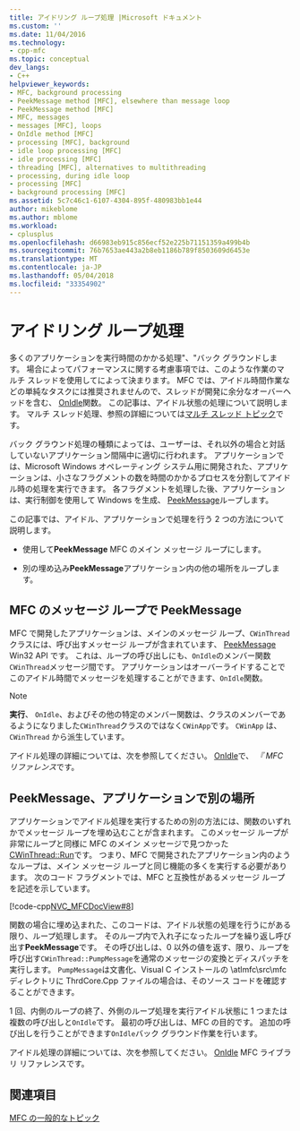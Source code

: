 ```yaml
---
title: アイドリング ループ処理 |Microsoft ドキュメント
ms.custom: ''
ms.date: 11/04/2016
ms.technology:
- cpp-mfc
ms.topic: conceptual
dev_langs:
- C++
helpviewer_keywords:
- MFC, background processing
- PeekMessage method [MFC], elsewhere than message loop
- PeekMessage method [MFC]
- MFC, messages
- messages [MFC], loops
- OnIdle method [MFC]
- processing [MFC], background
- idle loop processing [MFC]
- idle processing [MFC]
- threading [MFC], alternatives to multithreading
- processing, during idle loop
- processing [MFC]
- background processing [MFC]
ms.assetid: 5c7c46c1-6107-4304-895f-480983bb1e44
author: mikeblome
ms.author: mblome
ms.workload:
- cplusplus
ms.openlocfilehash: d66983eb915c856ecf52e225b71151359a499b4b
ms.sourcegitcommit: 76b7653ae443a2b8eb1186b789f8503609d6453e
ms.translationtype: MT
ms.contentlocale: ja-JP
ms.lasthandoff: 05/04/2018
ms.locfileid: "33354902"
---
```

# <a name="idle-loop-processing"></a>アイドリング ループ処理
多くのアプリケーションを実行時間のかかる処理"、"バック グラウンドします。 場合によってパフォーマンスに関する考慮事項では、このような作業のマルチ スレッドを使用してによって決まります。 MFC では、アイドル時間作業などの単純なタスクには推奨されませんので、スレッドが開発に余分なオーバーヘッドを含む、 [OnIdle](../mfc/reference/cwinthread-class.md#onidle)関数。 この記事は、アイドル状態の処理について説明します。 マルチ スレッド処理、参照の詳細については[マルチ スレッド トピック](../parallel/multithreading-support-for-older-code-visual-cpp.md)です。  
  
 バック グラウンド処理の種類によっては、ユーザーは、それ以外の場合と対話していないアプリケーション間隔中に適切に行われます。 アプリケーションでは、Microsoft Windows オペレーティング システム用に開発された、アプリケーションは、小さなフラグメントの数を時間のかかるプロセスを分割してアイドル時の処理を実行できます。 各フラグメントを処理した後、アプリケーションは、実行制御を使用して Windows を生成、 [PeekMessage](http://msdn.microsoft.com/library/windows/desktop/ms644943)ループします。  
  
 この記事では、アイドル、アプリケーションで処理を行う 2 つの方法について説明します。  
  
-   使用して**PeekMessage** MFC のメイン メッセージ ループにします。  
  
-   別の埋め込み**PeekMessage**アプリケーション内の他の場所をループします。  
  
##  <a name="_core_peekmessage_in_the_mfc_message_loop"></a> MFC のメッセージ ループで PeekMessage  
 MFC で開発したアプリケーションは、メインのメッセージ ループ、`CWinThread`クラスには、呼び出すメッセージ ループが含まれています、 [PeekMessage](http://msdn.microsoft.com/library/windows/desktop/ms644943) Win32 API です。 これは、ループの呼び出しにも、`OnIdle`のメンバー関数`CWinThread`メッセージ間です。 アプリケーションはオーバーライドすることでこのアイドル時間でメッセージを処理することができます、`OnIdle`関数。  
  
> [!NOTE]
>  **実行**、 `OnIdle`、およびその他の特定のメンバー関数は、クラスのメンバーであるようになりました`CWinThread`クラスのではなく`CWinApp`です。 `CWinApp` は、`CWinThread` から派生しています。  
  
 アイドル処理の詳細については、次を参照してください。 [OnIdle](../mfc/reference/cwinthread-class.md#onidle)で、 *『 MFC リファレンス*です。  
  
##  <a name="_core_peekmessage_elsewhere_in_your_application"></a> PeekMessage、アプリケーションで別の場所  
 アプリケーションでアイドル処理を実行するための別の方法には、関数のいずれかでメッセージ ループを埋め込むことが含まれます。 このメッセージ ループが非常にループと同様に MFC のメイン メッセージで見つかった[CWinThread::Run](../mfc/reference/cwinthread-class.md#run)です。 つまり、MFC で開発されたアプリケーション内のようなループは、メイン メッセージ ループと同じ機能の多くを実行する必要があります。 次のコード フラグメントでは、MFC と互換性があるメッセージ ループを記述を示しています。  
  
 [!code-cpp[NVC_MFCDocView#8](../mfc/codesnippet/cpp/idle-loop-processing_1.cpp)]  
  
 関数の場合に埋め込まれた、このコードは、アイドル状態の処理を行うにがある限り、ループ処理します。 そのループ内で入れ子になったループを繰り返し呼び出す**PeekMessage**です。 その呼び出しは、0 以外の値を返す、限り、ループを呼び出す`CWinThread::PumpMessage`を通常のメッセージの変換とディスパッチを実行します。 `PumpMessage`は文書化、Visual C インストールの \atlmfc\src\mfc ディレクトリに ThrdCore.Cpp ファイルの場合は、そのソース コードを確認することができます。  
  
 1 回、内側のループの終了、外側のループ処理を実行アイドル状態に 1 つまたは複数の呼び出しと`OnIdle`です。 最初の呼び出しは、MFC の目的です。 追加の呼び出しを行うことができます`OnIdle`バック グラウンド作業を行います。  
  
 アイドル処理の詳細については、次を参照してください。 [OnIdle](../mfc/reference/cwinthread-class.md#onidle) MFC ライブラリ リファレンスです。  
  
## <a name="see-also"></a>関連項目  
 [MFC の一般的なトピック](../mfc/general-mfc-topics.md)

